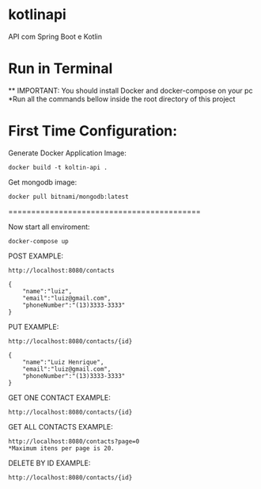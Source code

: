 # kotlinapi
API com Spring Boot e Kotlin

# Run in Terminal
** IMPORTANT: You should install Docker and docker-compose on your pc
*Run all the commands bellow inside the root directory of this project

First Time Configuration:
==========================================
Generate Docker Application Image:
```
docker build -t koltin-api .
```
Get mongodb image:
```
docker pull bitnami/mongodb:latest
```
==========================================

Now start all enviroment:
```
docker-compose up
```

POST EXAMPLE:

```
http://localhost:8080/contacts

{
	"name":"luiz",
	"email":"luiz@gmail.com",
	"phoneNumber":"(13)3333-3333"
}
```

PUT EXAMPLE:

```
http://localhost:8080/contacts/{id}

{
	"name":"Luiz Henrique",
	"email":"luiz@gmail.com",
	"phoneNumber":"(13)3333-3333"
}
```

GET ONE CONTACT EXAMPLE:

```
http://localhost:8080/contacts/{id}
```

GET ALL CONTACTS EXAMPLE:

```
http://localhost:8080/contacts?page=0
*Maximum itens per page is 20.
```

DELETE BY ID EXAMPLE:
```
http://localhost:8080/contacts/{id}
```